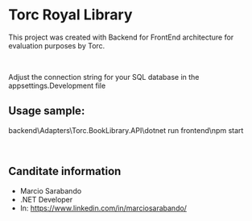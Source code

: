 # Torc Royal Library #

This project was created with Backend for FrontEnd architecture for evaluation purposes by Torc.

<br>

Adjust the connection string for your SQL database in the appsettings.Development file

## Usage sample:
backend\Adapters\Torc.BookLibrary.API\dotnet run
frontend\npm start

<br>

## Canditate information
- Marcio Sarabando
- .NET Developer
- In: https://www.linkedin.com/in/marciosarabando/